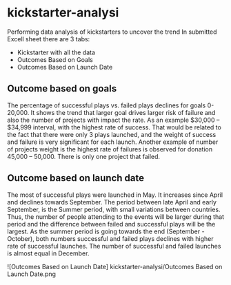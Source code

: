 # kickstarter-analysi
Performing data analysis of kickstarters to uncover the trend
In submitted Excell sheet there are 3 tabs: 
* Kickstarter with all the data
* Outcomes Based on Goals
* Outcomes Based on Launch Date

## Outcome based on goals
The percentage of successful plays vs. failed plays declines for goals 0-20,000. It shows the trend that larger goal drives larger risk of failure and also the number of projects with impact the rate. As an example $30,000 – $34,999 interval, with the highest rate of success. That would be related to the fact that there were only 3 plays launched, and the weight of success and failure is very significant for each launch. Another example of number of projects weight is the highest rate of failures is observed for donation 45,000 – 50,000. There is only one project that failed.

## Outcome based on launch date
The most of successful plays were launched in May. It increases since April and declines towards September. The period between late April and early September, is the Summer period, with small variations between countries. Thus, the number of people attending to the events will be larger during that period and the difference between failed and successful plays will be the largest. As the summer period is going towards the end (September - October), both numbers successful and failed plays declines with higher rate of successful launches. The number of successful and failed launches is almost equal in December.

![Outcomes Based on Launch Date] kickstarter-analysi/Outcomes Based on Launch Date.png
